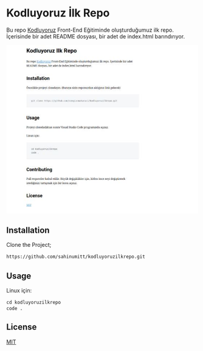 # Kodluyoruz İlk Repo
Bu repo  [Kodluyoruz](https://www.kodluyoruz.org) Front-End Eğitiminde oluşturduğumuz ilk repo. İçerisinde bir adet README dosyası, bir adet de index.html barındırıyor.

![github](img/EkranAlintisi.JPG)

## Installation

Clone the Project; 

```bash
https://github.com/sahinumitt/kodluyoruzilkrepo.git
```

## Usage

Linux için:
```linux
cd kodluyoruzilkrepo
code .
```

## License
[MIT](https://choosealicense.com/licenses/mit/)

